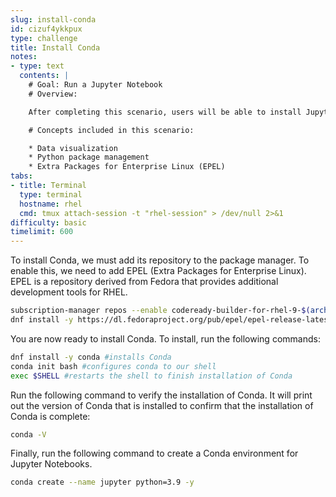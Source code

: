 ```yaml
---
slug: install-conda
id: cizuf4ykkpux
type: challenge
title: Install Conda
notes:
- type: text
  contents: |
    # Goal: Run a Jupyter Notebook
    # Overview:

    After completing this scenario, users will be able to install Jupyter Lab and the necessary components to run a Jupyter Notebook using Red Hat Enterprise Linux.

    # Concepts included in this scenario:

    * Data visualization
    * Python package management
    * Extra Packages for Enterprise Linux (EPEL)
tabs:
- title: Terminal
  type: terminal
  hostname: rhel
  cmd: tmux attach-session -t "rhel-session" > /dev/null 2>&1
difficulty: basic
timelimit: 600
---
```

To install Conda, we must add its repository to the package manager. To enable this, we need to add EPEL (Extra Packages for Enterprise Linux). EPEL is a repository derived from Fedora that provides additional development tools for RHEL.

```bash
subscription-manager repos --enable codeready-builder-for-rhel-9-$(arch)-rpms
dnf install -y https://dl.fedoraproject.org/pub/epel/epel-release-latest-9.noarch.rpm
```

You are now ready to install Conda. To install, run the following commands:

```bash
dnf install -y conda #installs Conda
conda init bash #configures conda to our shell
exec $SHELL #restarts the shell to finish installation of Conda
```


Run the following command to verify the installation of Conda. It will print out the version of Conda that is installed to confirm that the installation of Conda is complete:
```bash
conda -V
```
Finally, run the following command to create a Conda environment for Jupyter Notebooks.
```bash
conda create --name jupyter python=3.9 -y
```